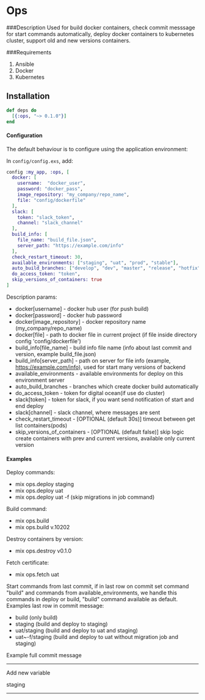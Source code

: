 # Ops

###Description
Used for build docker containers, check commit messsage for start commands automatically, deploy docker containers to kubernetes cluster, support old and new versions containers.

###Requirements
1. Ansible
2. Docker
3. Kubernetes

## Installation

```elixir
def deps do
  [{:ops, "~> 0.1.0"}]
end
```

#### Configuration

The default behaviour is to configure using the application environment:

In `config/config.exs`, add:

```elixir
config :my_app, :ops, [
  docker: [
    username:  "docker_user",
    password: "docker_pass",
    image_repository: "my_company/repo_name",
    file: "config/dockerfile"
  ],
  slack: [
    token: "slack_token",
    channel: "slack_channel"
  ],
  build_info: [
    file_name: "build_file.json",
    server_path: "https://example.com/info"
  ],
  check_restart_timeout: 30,
  available_environments: ["staging", "uat", "prod", "stable"],
  auto_build_branches: ["develop", "dev", "master", "release", "hotfix"],
  do_access_token: "token",
  skip_versions_of_containers: true
]
```

Description params:
- docker[username] - docker hub user (for push build)
- docker[password] - docker hub password
- docker[image_repository] - docker repository name (my_company/repo_name)
- docker[file] - path to docker file in current project (if file inside directory config 'config/dockerfile')
- build_info[file_name] - build info file name (info about last commit and version, example build_file.json)
- build_info[server_path] - path on server for file info (example, https://example.com/info), used for start many versions of backend
- available_environments - available environments for deploy on this environment server
- auto_build_branches - branches which create docker build automatically
- do_access_token - token for digital ocean(if use do cluster)
- slack[token] - token for slack, if you want send notification of start and end deploy
- slack[channel] - slack channel, where messages are sent
- check_restart_timeout - [OPTIONAL (default 30s)] timeout between get list containers(pods)
- skip_versions_of_containers - [OPTIONAL (default false)] skip logic create containers with prev and current versions, available only current version

#### Examples

Deploy commands:
 - mix ops.deploy staging
 - mix ops.deploy uat
 - mix ops.deploy uat -f (skip migrations in job command)
 
Build command:
 - mix ops.build
 - mix ops.build v.10202
 
Destroy containers by version:
 - mix ops.destroy v0.1.0
 
Fetch certificate:
 - mix ops.fetch uat
 
Start commands from last commit, if in last row on commit set command "build" and commands from available_environments, we handle this commands in deploy or build, "build" command available as default.
Examples last row in commit message:
 - build (only build)
 - staging (build and deploy to staging)
 - uat/staging (build and deploy to uat and staging)
 - uat~-f/staging (build and deploy to uat without migration job and staging)
 
 Example full commit message
 
 ----------------------------
 Add new variable
 
 staging
 ____________________________
